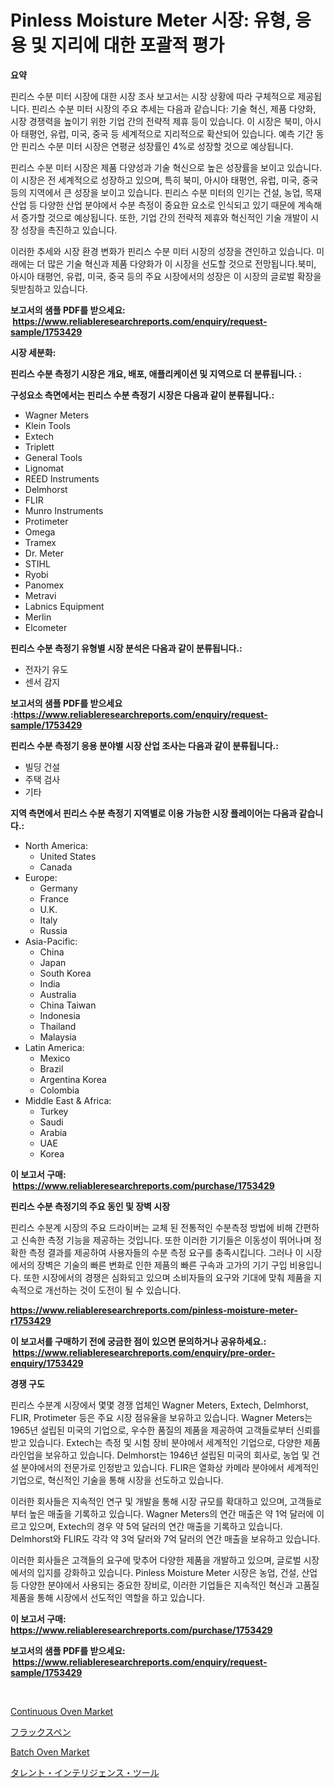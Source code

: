 <p><h1>Pinless Moisture Meter 시장: 유형, 응용 및 지리에 대한 포괄적 평가</h1></p><p><strong>요약</strong></p>
<p><p>핀리스 수분 미터 시장에 대한 시장 조사 보고서는 시장 상황에 따라 구체적으로 제공됩니다. 핀리스 수분 미터 시장의 주요 추세는 다음과 같습니다: 기술 혁신, 제품 다양화, 시장 경쟁력을 높이기 위한 기업 간의 전략적 제휴 등이 있습니다. 이 시장은 북미, 아시아 태평언, 유럽, 미국, 중국 등 세계적으로 지리적으로 확산되어 있습니다. 예측 기간 동안 핀리스 수분 미터 시장은 연평균 성장률인 4%로 성장할 것으로 예상됩니다. </p><p>핀리스 수분 미터 시장은 제품 다양성과 기술 혁신으로 높은 성장률을 보이고 있습니다. 이 시장은 전 세계적으로 성장하고 있으며, 특히 북미, 아시아 태평언, 유럽, 미국, 중국 등의 지역에서 큰 성장을 보이고 있습니다. 핀리스 수분 미터의 인기는 건설, 농업, 목재 산업 등 다양한 산업 분야에서 수분 측정이 중요한 요소로 인식되고 있기 때문에 계속해서 증가할 것으로 예상됩니다. 또한, 기업 간의 전략적 제휴와 혁신적인 기술 개발이 시장 성장을 촉진하고 있습니다.</p><p>이러한 추세와 시장 환경 변화가 핀리스 수분 미터 시장의 성장을 견인하고 있습니다. 미래에는 더 많은 기술 혁신과 제품 다양화가 이 시장을 선도할 것으로 전망됩니다.북미, 아시아 태평언, 유럽, 미국, 중국 등의 주요 시장에서의 성장은 이 시장의 글로벌 확장을 뒷받침하고 있습니다.</p></p>
<p><strong>보고서의 샘플 PDF를 받으세요: &nbsp;<a href="https://www.reliableresearchreports.com/enquiry/request-sample/1753429">https://www.reliableresearchreports.com/enquiry/request-sample/1753429</a></strong></p>
<p><strong>시장 세분화:</strong></p>
<p><strong> 핀리스 수분 측정기 시장은 개요, 배포, 애플리케이션 및 지역으로 더 분류됩니다. :</strong></p>
<p><strong>구성요소 측면에서는 핀리스 수분 측정기 시장은 다음과 같이 분류됩니다.:</strong></p>
<p><ul><li>Wagner Meters</li><li>Klein Tools</li><li>Extech</li><li>Triplett</li><li>General Tools</li><li>Lignomat</li><li>REED Instruments</li><li>Delmhorst</li><li>FLIR</li><li>Munro Instruments</li><li>Protimeter</li><li>Omega</li><li>Tramex</li><li>Dr. Meter</li><li>STIHL</li><li>Ryobi</li><li>Panomex</li><li>Metravi</li><li>Labnics Equipment</li><li>Merlin</li><li>Elcometer</li></ul></p>
<p><strong> 핀리스 수분 측정기 유형별 시장 분석은 다음과 같이 분류됩니다.:</strong></p>
<p><ul><li>전자기 유도</li><li>센서 감지</li></ul></p>
<p><strong>보고서의 샘플 PDF를 받으세요 :<a href="https://www.reliableresearchreports.com/enquiry/request-sample/1753429">https://www.reliableresearchreports.com/enquiry/request-sample/1753429</a></strong></p>
<p><strong> 핀리스 수분 측정기 응용 분야별 시장 산업 조사는 다음과 같이 분류됩니다.:</strong></p>
<p><ul><li>빌딩 건설</li><li>주택 검사</li><li>기타</li></ul></p>
<p><strong>지역 측면에서 핀리스 수분 측정기 지역별로 이용 가능한 시장 플레이어는 다음과 같습니다.:</strong></p>
<p><ul>
    <li>
        North America:
        <ul>
            <li>United States</li>
            <li>Canada</li>
        </ul>
    </li>
    <li>
        Europe:
        <ul>
            <li>Germany</li>
            <li>France</li>
            <li>U.K.</li>
            <li>Italy</li>
            <li>Russia</li>
        </ul>
    </li>
    <li>
        Asia-Pacific:
        <ul>
            <li>China</li>
            <li>Japan</li>
            <li>South Korea</li>
            <li>India</li>
            <li>Australia</li>
            <li>China Taiwan</li>
            <li>Indonesia</li>
            <li>Thailand</li>
            <li>Malaysia</li>
        </ul>
    </li>
    <li>
        Latin America:
        <ul>
            <li>Mexico</li>
            <li>Brazil</li>
            <li>Argentina Korea</li>
            <li>Colombia</li>
        </ul>
    </li>
    <li>
        Middle East & Africa:
        <ul>
            <li>Turkey</li>
            <li>Saudi</li>
            <li>Arabia</li>
            <li>UAE</li>
            <li>Korea</li>
        </ul>
    </li>
    </ul></p>
<p><strong>이 보고서 구매: &nbsp;<a href="https://www.reliableresearchreports.com/purchase/1753429">https://www.reliableresearchreports.com/purchase/1753429</a></strong></p>
<p><strong>핀리스 수분 측정기의 주요 동인 및 장벽 시장</strong></p>
<p><p>핀리스 수분계 시장의 주요 드라이버는 교체 된 전통적인 수분측정 방법에 비해 간편하고 신속한 측정 기능을 제공하는 것입니다. 또한 이러한 기기들은 이동성이 뛰어나며 정확한 측정 결과를 제공하여 사용자들의 수분 측정 요구를 충족시킵니다. 그러나 이 시장에서의 장벽은 기술의 빠른 변화로 인한 제품의 빠른 구속과 고가의 기기 구입 비용입니다. 또한 시장에서의 경쟁은 심화되고 있으며 소비자들의 요구와 기대에 맞춰 제품을 지속적으로 개선하는 것이 도전이 될 수 있습니다.</p></p>
<p><strong><a href="https://www.reliableresearchreports.com/pinless-moisture-meter-r1753429">https://www.reliableresearchreports.com/pinless-moisture-meter-r1753429</a></strong></p>
<p><strong>이 보고서를 구매하기 전에 궁금한 점이 있으면 문의하거나 공유하세요.: &nbsp;<a href="https://www.reliableresearchreports.com/enquiry/pre-order-enquiry/1753429">https://www.reliableresearchreports.com/enquiry/pre-order-enquiry/1753429</a></strong></p>
<p><strong>경쟁 구도</strong></p>
<p><p>핀리스 수분계 시장에서 몇몇 경쟁 업체인 Wagner Meters, Extech, Delmhorst, FLIR, Protimeter 등은 주요 시장 점유율을 보유하고 있습니다. Wagner Meters는 1965년 설립된 미국의 기업으로, 우수한 품질의 제품을 제공하여 고객들로부터 신뢰를 받고 있습니다. Extech는 측정 및 시험 장비 분야에서 세계적인 기업으로, 다양한 제품 라인업을 보유하고 있습니다. Delmhorst는 1946년 설립된 미국의 회사로, 농업 및 건설 분야에서의 전문가로 인정받고 있습니다. FLIR은 열화상 카메라 분야에서 세계적인 기업으로, 혁신적인 기술을 통해 시장을 선도하고 있습니다.</p><p>이러한 회사들은 지속적인 연구 및 개발을 통해 시장 규모를 확대하고 있으며, 고객들로부터 높은 매출을 기록하고 있습니다. Wagner Meters의 연간 매출은 약 1억 달러에 이르고 있으며, Extech의 경우 약 5억 달러의 연간 매출을 기록하고 있습니다. Delmhorst와 FLIR도 각각 약 3억 달러와 7억 달러의 연간 매출을 보유하고 있습니다.</p><p>이러한 회사들은 고객들의 요구에 맞추어 다양한 제품을 개발하고 있으며, 글로벌 시장에서의 입지를 강화하고 있습니다. Pinless Moisture Meter 시장은 농업, 건설, 산업 등 다양한 분야에서 사용되는 중요한 장비로, 이러한 기업들은 지속적인 혁신과 고품질 제품을 통해 시장에서 선도적인 역할을 하고 있습니다.</p></p>
<p><strong>이 보고서 구매: &nbsp; <a href="https://www.reliableresearchreports.com/purchase/1753429">https://www.reliableresearchreports.com/purchase/1753429</a></strong></p>
<p><strong>보고서의 샘플 PDF를 받으세요: &nbsp;<a href="https://www.reliableresearchreports.com/enquiry/request-sample/1753429">https://www.reliableresearchreports.com/enquiry/request-sample/1753429</a></strong><strong></strong></p>
<p>&nbsp;</p>
<p><p><a href="https://github.com/pgtimber/Market-Research-Report-List-2/blob/main/continuous-oven-market.md">Continuous Oven Market</a></p><p><a href="https://github.com/zjkmgcs938405/Market-Research-Report-List-1/blob/main/596432328193.md">フラックスペン</a></p><p><a href="https://github.com/lataunyatinikmelvin59ilbd0dv/Market-Research-Report-List-2/blob/main/batch-oven-market.md">Batch Oven Market</a></p><p><a href="https://github.com/schmahlson/Market-Research-Report-List-1/blob/main/894250128196.md">タレント・インテリジェンス・ツール</a></p></p>